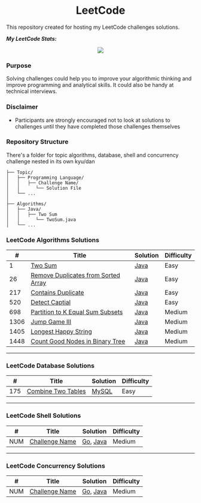 <h1 align="center"> LeetCode </h1>

 This repository created for hosting my LeetCode challenges solutions.
 
  ***My LeetCode Stats:***
  
 <div align="center"><a href="https://leetcode.com/razlevio/"><img src="https://leetcode-stats.vercel.app/api?username=razlevio&theme=Dark"></a></div>
 
 ### Purpose

Solving challenges could help you to improve your algorithmic thinking and improve programming and analytical skills. It could also be handy at technical interviews.

### Disclaimer

- Participants are strongly encouraged not to look at solutions to challenges until they have completed those challenges themselves

### Repository Structure

There's a folder for topic algorithms, database, shell and concurrency challenge nested in its own kyu/dan

```ascii
├── Topic/
│   ├── Programming Language/
│   │   ├── Challenge Name/
│   │      └── Solution File
│   └── ...
│
├── Algorithms/
│   ├── Java/
│   │   ├── Two Sum
│   │      └── TwoSum.java
│   └── ...
```

### LeetCode Algorithms Solutions

| # | Title | Solution | Difficulty |
|---| ----- | -------- | ---------- |
|1|[Two Sum](https://leetcode.com/problems/two-sum/)|[Java](./Algorithms/Java/Two-Sum/TwoSum.java)|Easy|
|26|[Remove Duplicates from Sorted Array](https://leetcode.com/problems/remove-duplicates-from-sorted-array/)|[Java](./Algorithms/Java/Remove-Duplicates-From-Sorted-Array/RemoveDuplicates.java)|Easy|
|217|[Contains Duplicate](https://leetcode.com/problems/contains-duplicate/) | [Java](./Algorithms/Java/Contains-Duplicate/ContainsDuplicate.java)|Easy|
|520|[Detect Captial](https://leetcode.com/problems/detect-capital/)|[Java](./Algorithms/Java/Detect-Capital/DetectCapital.java)|Easy|
|698|[Partition to K Equal Sum Subsets](https://leetcode.com/problems/partition-to-k-equal-sum-subsets/)|[Java](./Algorithms/Java/Partition-to-K-Equal-Sum-Subset/CanPartitionSubset.java) |Medium|
|1306|[Jump Game III](https://leetcode.com/problems/jump-game-iii/)|[Java](./Algorithms/Java/Jump-Game-III/JumpGameIII.java)|Medium|
|1405|[Longest Happy String](https://leetcode.com/problems/longest-happy-string/)|[Java](./Algorithms/Java/Longest-Happy-String/LongestHappyString.java)|Medium|
|1448|[Count Good Nodes in Binary Tree](https://leetcode.com/problems/count-good-nodes-in-binary-tree/)|[Java](./Algorithms/Java/Count-Good-Nodes-in-Binary-Tree/CountGoodNodes.java)|Medium|


---

### LeetCode Database Solutions
| # | Title | Solution | Difficulty |
|---| ----- | -------- | ---------- |
|175|[Combine Two Tables](https://leetcode.com/problems/combine-two-tables/)|[MySQL](./Database/Combine-Two-Tables/CombineTwoTables.sql)|Easy|

---

### LeetCode Shell Solutions
| # | Title | Solution | Difficulty |
|---| ----- | -------- | ---------- |
|NUM|[Challenge Name](https://leetcode.com/problems/largest-number-after-mutating-substring/) | [Go](./Algorithms/path), [Java](./Algorithms/path)|Medium|

---

### LeetCode Concurrency Solutions

| # | Title | Solution | Difficulty |
|---| ----- | -------- | ---------- |
|NUM|[Challenge Name](https://leetcode.com/problems/largest-number-after-mutating-substring/) | [Go](./Algorithms/path), [Java](./Algorithms/path)|Medium|

